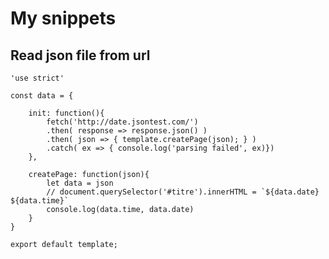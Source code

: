# My snippets

## Read json file from url


    'use strict'

    const data = {

        init: function(){
            fetch('http://date.jsontest.com/')
            .then( response => response.json() )
            .then( json => { template.createPage(json); } )
            .catch( ex => { console.log('parsing failed', ex)})
        },

        createPage: function(json){
            let data = json
            // document.querySelector('#titre').innerHTML = `${data.date} ${data.time}`
            console.log(data.time, data.date)
        }
    }

    export default template;
